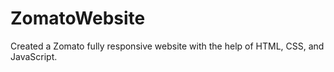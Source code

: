 # ZomatoWebsite
Created a Zomato fully responsive website with the help of HTML, CSS, and JavaScript.
